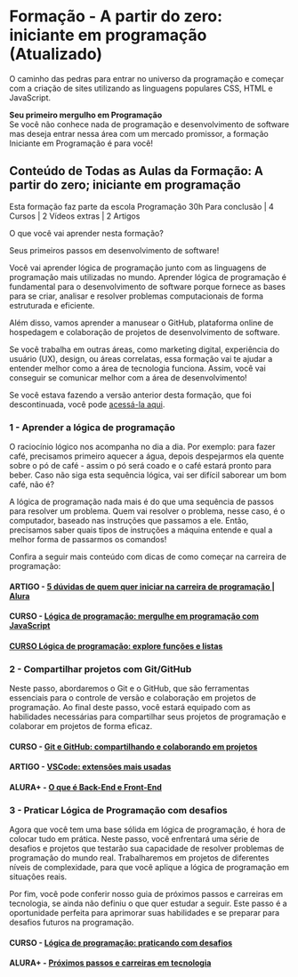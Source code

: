 # Formação - A partir do zero: iniciante em programação (Atualizado)

O caminho das pedras para entrar no universo da programação e começar com a criação de sites utilizando as linguagens populares CSS, HTML e JavaScript.

**Seu primeiro mergulho em Programação**  
Se você não conhece nada de programação e desenvolvimento de software mas deseja entrar nessa área com um mercado promissor, a formação Iniciante em Programação é para você!

## Conteúdo de Todas as Aulas da Formação: A partir do zero; iniciante em programação

Esta formação faz parte da escola Programação
30h Para conclusão | 4 Cursos | 2 Vídeos extras | 2 Artigos

O que você vai aprender nesta formação?

Seus primeiros passos em desenvolvimento de software!

Você vai aprender lógica de programação junto com as linguagens de programação mais utilizadas no mundo. Aprender lógica de programação é fundamental para o desenvolvimento de software porque fornece as bases para se criar, analisar e resolver problemas computacionais de forma estruturada e eficiente.

Além disso, vamos aprender a manusear o GitHub, plataforma online de hospedagem e colaboração de projetos de desenvolvimento de software.

Se você trabalha em outras áreas, como marketing digital, experiência do usuário (UX), design, ou áreas correlatas, essa formação vai te ajudar a entender melhor como a área de tecnologia funciona. Assim, você vai conseguir se comunicar melhor com a área de desenvolvimento!

Se você estava fazendo a versão anterior desta formação, que foi descontinuada, você pode [acessá-la aqui](https://cursos.alura.com.br/formacao-programacao-v531534).

### 1 - Aprender a lógica de programação

O raciocínio lógico nos acompanha no dia a dia. Por exemplo: para fazer café, precisamos primeiro aquecer a água, depois despejarmos ela quente sobre o pó de café - assim o pó será coado e o café estará pronto para beber. Caso não siga esta sequência lógica, vai ser difícil saborear um bom café, não é?

A lógica de programação nada mais é do que uma sequência de passos para resolver um problema. Quem vai resolver o problema, nesse caso, é o computador, baseado nas instruções que passamos a ele. Então, precisamos saber quais tipos de instruções a máquina entende e qual a melhor forma de passarmos os comandos!

Confira a seguir mais conteúdo com dicas de como começar na carreira de programação:

#### ARTIGO - [5 dúvidas de quem quer iniciar na carreira de programação | Alura](https://www.alura.com.br/artigos/5-duvidas-de-quem-quer-iniciar-na-carreira-de-programacao)

#### CURSO - [Lógica de programação: mergulhe em programação com JavaScript](https://cursos.alura.com.br/course/logica-programacao-mergulhe-programacao-javascript)

#### [CURSO Lógica de programação: explore funções e listas](https://cursos.alura.com.br/course/logica-programacao-funcoes-listas)

### 2 - Compartilhar projetos com Git/GitHub

Neste passo, abordaremos o Git e o GitHub, que são ferramentas essenciais para o controle de versão e colaboração em projetos de programação. Ao final deste passo, você estará equipado com as habilidades necessárias para compartilhar seus projetos de programação e colaborar em projetos de forma eficaz.

#### CURSO - [Git e GitHub: compartilhando e colaborando em projetos](https://cursos.alura.com.br/course/git-github-compartilhando-colaborando-projetos)

#### ARTIGO - [VSCode: extensões mais usadas](https://www.alura.com.br/artigos/vscode-extensoes-mais-usadas)

#### ALURA+ - [O que é Back-End e Front-End](https://cursos.alura.com.br/extra/alura-mais/o-que-e-back-end-e-front-end-c9076)

### 3 - Praticar Lógica de Programação com desafios

Agora que você tem uma base sólida em lógica de programação, é hora de colocar tudo em prática. Neste passo, você enfrentará uma série de desafios e projetos que testarão sua capacidade de resolver problemas de programação do mundo real. Trabalharemos em projetos de diferentes níveis de complexidade, para que você aplique a lógica de programação em situações reais.

Por fim, você pode conferir nosso guia de próximos passos e carreiras em tecnologia, se ainda não definiu o que quer estudar a seguir. Este passo é a oportunidade perfeita para aprimorar suas habilidades e se preparar para desafios futuros na programação.

#### CURSO - [Lógica de programação: praticando com desafios](https://cursos.alura.com.br/course/logica-programacao-praticando-desafios)

#### ALURA+ - [Próximos passos e carreiras em tecnologia](https://cursos.alura.com.br/extra/alura-mais/proximos-passos-e-carreiras-em-tecnologia-c9075)
